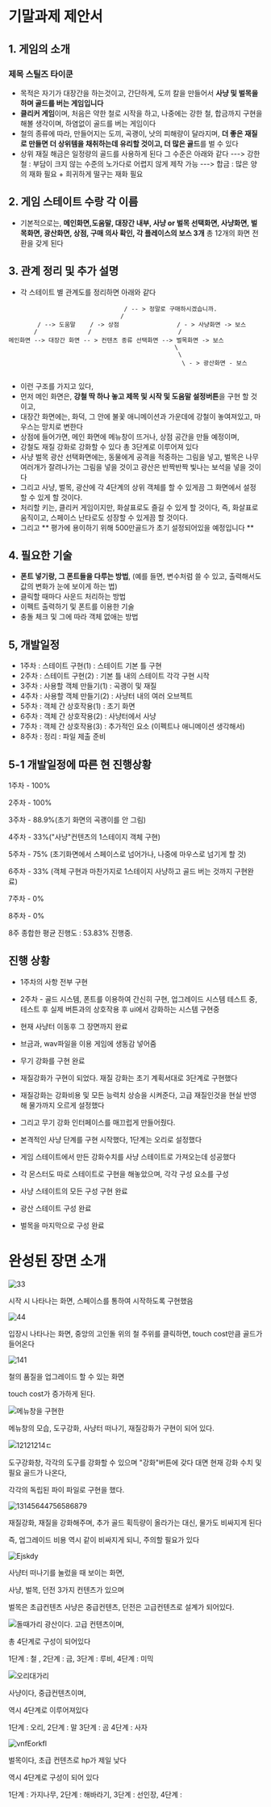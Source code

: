# 기말과제 제안서
## 1. 게임의 소개
### 제목 **스틸즈 타이쿤**
- 목적은 자기가 대장간을 하는것이고, 간단하게, 도끼 칼을 만들어서 **사냥 및 벌목을 하며 골드를 버는 게임입니다**
- **클리커 게임**이며, 처음은 약한 철로 시작을 하고, 나중에는 강한 철, 합금까지 구현을 해볼 생각이며, 하염없이 골드를 버는 게임이다
- 철의 종류에 따라, 만들어지는 도끼, 곡괭이, 낫의 피해량이 달라지며, **더 좋은 재질로 만들면 더 상위템을 채취하는데 유리할 것이고, 더 많은 골드**를 벌 수 있다
- 상위 재질 해금은 일정량의 골드를 사용하게 된다 그 수준은 아래와 같다
 ---> 강한 철 : 부담이 크지 않는 수준의 노가다로 어렵지 않게 제작 가능
 ---> 합금 : 많은 양의 재화 필요 + 희귀하게 떨구는 재화 필요
## 2. 게임 스테이트 수랑 각 이름
- 기본적으로는, **메인화면,도움말, 대장간 내부, 사냥 or 벌목 선택화면, 사냥화면, 벌목화면, 광산화면, 상점, 구매 의사 확인, 각 플레이스의 보스 3개** 총 12개의 화면 전환을 갖게 된다
## 3. 관계 정리 및 추가 설명
- 각 스테이트 별 관계도를 정리하면 아래와 같다

```
                                / -- > 정말로 구매하시겠습니까.
                               /
        / --> 도움말    / -> 상점                / - > 사냥화면 -> 보스
       /              /                        /
메인화면 --> 대장간 화면 -- > 컨텐츠 종류 선택화면 --> 벌목화면 -> 보스
                                              \
                                               \
                                                \ - > 광산화면 - 보스


```

- 이런 구조를 가지고 있다,
- 먼저 메인 화면은, **강철 딱 하나 놓고 제목 및 시작 및 도움말 설정버튼**을 구현 할 것이고,
- 대장간 화면에는, 화덕, 그 안에 불꽃 애니메이션과 가운데에 강철이 놓여져있고, 마우스는 망치로 변한다
- 상점에 들어가면, 메인 화면에 메뉴창이 뜨거나, 상점 공간을 만들 예정이며,
- 강철도 재질 강화로 강화할 수 있다 총 3단계로 이루어져 있다
- 사냥 벌목 광산 선택화면에는, 동물에게 공격을 적중하는 그림을 넣고, 벌목은 나무 여러개가 잘려나가는 그림을 넣을 것이고 광산은 반짝반짝 빛나는 보석을 넣을 것이다
- 그리고 사냥, 벌목, 광산에 각 4단계의 상위 객체를 할 수 있게끔 그 화면에서 설정할 수 있게 할 것이다.
- 처리할 키는, 클리커 게임이지만, 화살표로도 즐길 수 있게 할 것이다, 즉, 화살표로 움직이고, 스페이스 난타로도 성장할 수 있게끔 할 것이다.
- 그리고 ** 평가에 용이하기 위해 500만골드가 초기 설정되어있을 예정입니다 ** 

## 4. 필요한 기술
- **폰트 넣기랑, 그 폰트들을 다루는 방법**, (예를 들면, 변수처럼 쓸 수 있고, 출력해서도 값의 변화가 눈에 보이게 하는 법)
- 클릭할 때마다 사운드 처리하는 방법
- 이펙트 출력하기 및 폰트를 이용한 기술
- 충돌 체크 및 그에 따라 객체 없애는 방법


## 5, 개발일정
- 1주차 : 스테이트 구현(1) : 스테이트 기본 틀 구현
- 2주차 : 스테이트 구현(2) : 기본 틀 내의 스테이트 각각 구현 시작
- 3주차 : 사용할 객체 만들기(1) : 곡괭이 및 재질
- 4주차 : 사용할 객체 만들기(2) : 사냥터 내의 여러 오브젝트
- 5주차 : 객체 간 상호작용(1) : 초기 화면 
- 6주차 : 객체 간 상호작용(2) : 사냥터에서 사냥
- 7주차 : 객체 간 상호작용(3) : 추가적인 요소 (이펙트나 애니메이션 생각해서)
- 8주차 : 정리 : 파일 제출 준비

## 5-1 개발일정에 따른 현 진행상황
1주차 - 100%​

2주차 - 100%​

3주차 - 88.9%(초기 화면의 곡괭이를 안 그림)​

4주차 - 33%("사냥"컨텐츠의 1스테이지 객체 구현)​

5주차 - 75% (초기화면에서 스페이스로 넘어가나, 나중에 마우스로 넘기게 할 것)​

6주차 - 33% (객체 구현과 마찬가지로 1스테이지 사냥하고 골드 버는 것까지 구현완료)​

7주차 - 0% ​

8주차 - 0%​

8주 종합한 평균 진행도 : 53.83% 진행중.



## 진행 상황
- 1주차의 사항 전부 구현

- 2주차 - 골드 시스템, 폰트를 이용하여 간신히 구현, 업그레이드 시스템 테스트 중, 테스트 후 실제 버튼과의 상호작용 후 ui에서 강화하는 시스템 구현중

- 현재 사냥터 이동후 그 장면까지 완료

- 브금과, wav파일을 이용 게임에 생동감 넣어줌

- 무기 강화를 구현 완료

- 재질강화가 구현이 되었다. 재질 강화는 초기 계획서대로 3단계로 구현했다

- 재질강화는 강화비용 및 모든 능력치 상승을 시켜준다, 고급 재질인것을 현실 반영해 물가까지 오르게 설정했다

- 그리고 무기 강화 인터페이스를 매끄럽게 만들어줬다.

- 본격적인 사냥 단계를 구현 시작했다, 1단계는 오리로 설정했다

- 게임 스테이트에서 만든 강화수치를 사냥 스테이트로 가져오는데 성공했다

- 각 몬스터도 따로 스테이트로 구현을 해놓았으며, 각각 구성 요소를 구성 

- 사냥 스테이트의 모든 구성 구현 완료

- 광산 스테이트 구성 완료

- 벌목을 마지막으로 구성 완료


# 완성된 장면 소개


![33](https://user-images.githubusercontent.com/70964906/100848769-ebd87d00-34c4-11eb-92e9-686d7359245c.PNG)


시작 시 나타나는 화면, 스페이스를 통하여 시작하도록 구현했음



![44](https://user-images.githubusercontent.com/70964906/100848960-36f29000-34c5-11eb-97ce-04ddbab0c725.PNG)

입장시 나타나는 화면, 중앙의 고인돌 위의 철 주위를 클릭하면, touch cost만큼 골드가 들어온다

![141](https://user-images.githubusercontent.com/70964906/100850312-fe53b600-34c6-11eb-8e08-ca44a876d642.PNG)

철의 품질을 업그레이드 할 수 있는 화면

touch cost가 증가하게 된다.



![메뉴창을 구현한](https://user-images.githubusercontent.com/70964906/100849110-6c977900-34c5-11eb-93b1-f2fdac7f5147.PNG)


메뉴창의 모습, 도구강화, 사냥터 떠나기, 재질강화가 구현이 되어 있다.



![12121214ㄷ](https://user-images.githubusercontent.com/70964906/100849244-9fda0800-34c5-11eb-8e1b-d7970fb6742a.PNG)

도구강화창, 각각의 도구를 강화할 수 있으며 "강화"버튼에 갖다 대면 현재 강화 수치 및 필요 골드가 나온다,

각각의 독립된 파이 파일로 구현을 했다.


![13145644756586879](https://user-images.githubusercontent.com/70964906/100849496-02330880-34c6-11eb-9f52-89c1cab12fee.PNG)

재질강화, 재질을 강화해주며, 추가 골드 획득량이 올라가는 대신, 물가도 비싸지게 된다

즉, 업그레이드 비용 역시 같이 비싸지게 되니, 주의할 필요가 있다


![Ejskdy](https://user-images.githubusercontent.com/70964906/100849742-40c8c300-34c6-11eb-8e2a-0b359ac480ba.PNG)

사냥터 떠나기를 눌렀을 때 보이는 화면, 

사냥, 벌목, 던전 3가지 컨텐츠가 있으며

벌목은 초급컨텐츠 사냥은 중급컨텐츠, 던전은 고급컨텐츠로 설계가 되어있다.


![돌때가리](https://user-images.githubusercontent.com/70964906/100849716-3dcdd280-34c6-11eb-87f7-8b94300c7583.PNG)
광산이다. 고급 컨텐츠이며,

총 4단계로 구성이 되어있다

1단계 : 철 , 2단계 : 금, 3단계 : 루비, 4단계 : 미믹



![오리대가리](https://user-images.githubusercontent.com/70964906/100849721-3e666900-34c6-11eb-81d0-4058182e2bad.PNG)

사냥이다, 중급컨텐츠이며,

역시 4단계로 이루어져있다

1단계 : 오리, 2단계 : 말 3단계 : 곰 4단계 : 사자


![vnfEorkfl](https://user-images.githubusercontent.com/70964906/100849731-3f979600-34c6-11eb-8cb2-e8ae91d9e2ca.PNG)


벌목이다, 초급 컨텐츠로 hp가 제일 낮다

역시 4단계로 구성이 되어 있다

1단계 : 가지나무, 2단계 : 해바라기, 3단계 : 선인장, 4단계 : 
